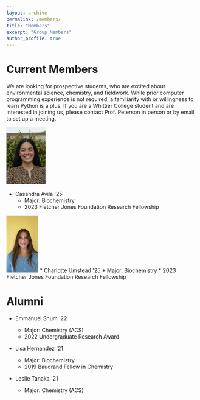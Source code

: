 ```yaml
---
layout: archive
permalink: /members/
title: "Members"
excerpt: "Group Members"
author_profile: true
---
```

# Current Members
We are looking for prospective students, who are excited about environmental science, chemistry, and fieldwork. While prior computer programming experience is not required, a familiarity with or willingness to learn Python is a plus. If you are a Whittier College student and are interested in joining us,  please contact Prof. Peterson in person or by email to set up a meeting.


![Picture of Cassy](/images/CasandaraAvila.jpg)

* Casandra Avila '25
	* Major: Biochemistry
	* 2023 Fletcher Jones Foundation Research Fellowship

	
<img src="/images/CharlotteUmstead.jpg" height="150px">
* Charlotte Umstead '25
	* Major: Biochemistry
	* 2023 Fletcher Jones Foundation Research Fellowship

# Alumni
* Emmanuel Shum '22
	* Major: Chemistry (ACS)
	* 2022 Undergraduate Research Award

* Lisa Hernandez '21
	* Major: Biochemistry
	* 2019 Baudrand Fellow in Chemistry

* Leslie Tanaka '21
	* Major: Chemistry (ACS)